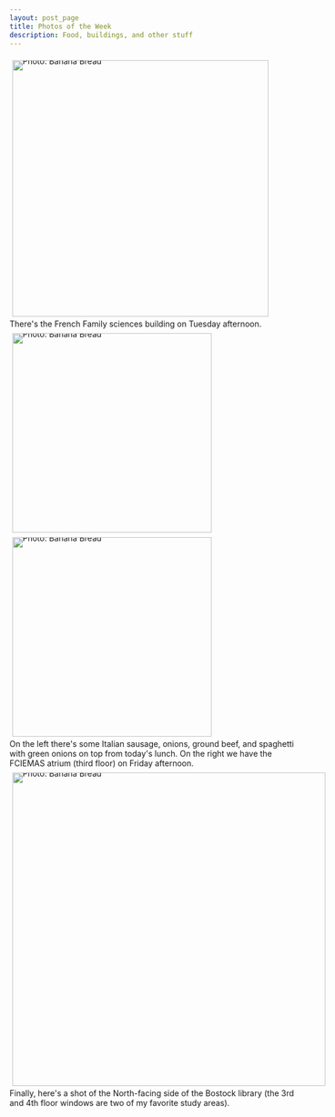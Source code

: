 ```yaml
---
layout: post_page
title: Photos of the Week
description: Food, buildings, and other stuff
---
```


<div style="line-height:0;padding:4px 0 0 1px;">
<a href="Images/2015.02.01/french_family.jpg" style="display:inline-block;margin:3px;text-decoration:none;"> 
<img alt="Photo: Banana Bread" height="450" src="mages/2015.02.01/french_family.jpg" title="Banana Bread" width="450" style="padding:1px;">
</a>
</div>
There's the French Family sciences building on Tuesday afternoon.

<div style="line-height:0;padding:4px 0 0 1px;">
<a href="Images/2015.02.01/sausage_meat_spaghetti.jpg" style="display:inline-block;margin:3px;text-decoration:none;"> 
<img alt="Photo: Banana Bread" height="350" src="mages/2015.02.01/sausage_meat_spaghetti.jpg" title="Banana Bread" width="350" style="padding:1px;">
</a>
<a href="Images/2015.02.01/fciemas_atrium.jpg" style="display:inline-block;margin:3px;text-decoration:none;"> 
<img alt="Photo: Banana Bread" height="350" src="mages/2015.02.01/fciemas_atrium.jpg" title="Banana Bread" width="350" style="padding:1px;">
</a>
</div>
On the left there's some Italian sausage, onions, ground beef, and spaghetti with green onions on top from today's lunch. On the right we have the FCIEMAS atrium (third floor) on Friday afternoon.

<div style="line-height:0;padding:4px 0 0 1px;">
<a href="Images/2015.02.01/perkins_outside.jpg" style="display:inline-block;margin:3px;text-decoration:none;"> 
<img alt="Photo: Banana Bread" height="550" src="mages/2015.02.01/perkins_outside.jpg" title="Banana Bread" width="550" style="padding:1px;">
</a>
</div>
Finally, here's a shot of the North-facing side of the Bostock library (the 3rd and 4th floor windows are two of my favorite study areas). 

